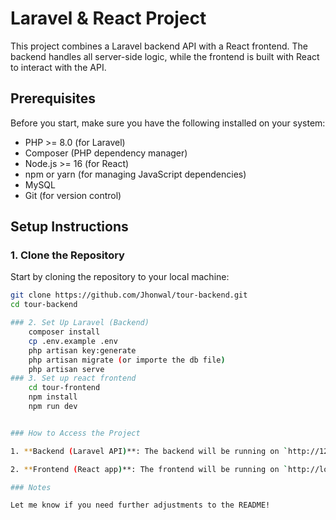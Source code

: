 # Laravel & React Project

This project combines a Laravel backend API with a React frontend. The backend handles all server-side logic, while the frontend is built with React to interact with the API.

## Prerequisites

Before you start, make sure you have the following installed on your system:

- PHP >= 8.0 (for Laravel)
- Composer (PHP dependency manager)
- Node.js >= 16 (for React)
- npm or yarn (for managing JavaScript dependencies)
- MySQL 
- Git (for version control)

## Setup Instructions

### 1. Clone the Repository

Start by cloning the repository to your local machine:

```bash
git clone https://github.com/Jhonwal/tour-backend.git
cd tour-backend

### 2. Set Up Laravel (Backend)
    composer install
    cp .env.example .env
    php artisan key:generate
    php artisan migrate (or importe the db file)
    php artisan serve
### 3. Set up react frontend
    cd tour-frontend
    npm install
    npm run dev


### How to Access the Project

1. **Backend (Laravel API)**: The backend will be running on `http://127.0.0.1:8000` (default). You can interact with the API by sending requests from the React frontend.

2. **Frontend (React app)**: The frontend will be running on `http://localhost:3000`. You can interact with the UI through your browser.

### Notes

Let me know if you need further adjustments to the README!

